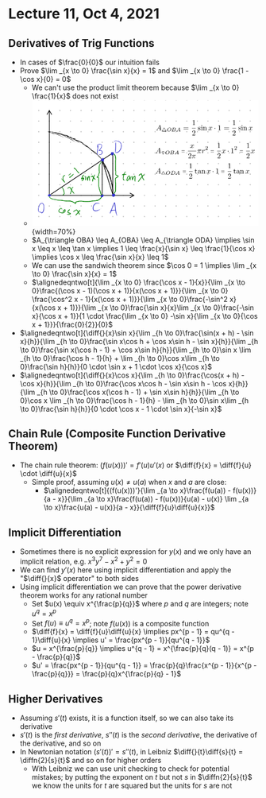 # Lecture 11, Oct 4, 2021

## Derivatives of Trig Functions

* In cases of $\frac{0}{0}$ our intuition fails
* Prove $\lim _{x \to 0} \frac{\sin x}{x} = 1$ and $\lim _{x \to 0} \frac{1 - \cos x}{0} = 0$
	* We can't use the product limit theorem because $\lim _{x \to 0} \frac{1}{x}$ does not exist
	* ![geometric proof](imgs/sinx_x.png){width=70%}
	* $A_{\triangle OBA} \leq A_{OBA} \leq A_{\triangle ODA} \implies \sin x \leq x \leq \tan x \implies 1 \leq \frac{x}{\sin x} \leq \frac{1}{\cos x} \implies \cos x \leq \frac{\sin x}{x} \leq 1$
	* We can use the sandwich theorem since $\cos 0 = 1 \implies \lim _{x \to 0} \frac{\sin x}{x} = 1$
	* $\alignedeqntwo[t]{\lim _{x \to 0} \frac{\cos x - 1}{x}}{\lim _{x \to 0}\frac{(\cos x - 1)(\cos x + 1)}{x(\cos x + 1)}}{\lim _{x \to 0} \frac{\cos^2 x - 1}{x(\cos x + 1)}}{\lim _{x \to 0}\frac{-\sin^2 x}{x(\cos x + 1)}}{\lim _{x \to 0}\frac{\sin x}{x}\lim _{x \to 0}\frac{-\sin x}{\cos x + 1}}{1 \cdot \frac{\lim _{x \to 0} -\sin x}{\lim _{x \to 0}{\cos x + 1}}}{\frac{0}{2}}{0}$
* $\alignedeqntwo[t]{\diff{}{x}\sin x}{\lim _{h \to 0}\frac{\sin(x + h) - \sin x}{h}}{\lim _{h \to 0}\frac{\sin x\cos h + \cos x\sin h - \sin x}{h}}{\lim _{h \to 0}\frac{\sin x(\cos h - 1) + \cos x\sin h}{h}}{\lim _{h \to 0}\sin x \lim _{h \to 0}\frac{\cos h - 1}{h} + \lim _{h \to 0}\cos x\lim _{h \to 0}\frac{\sin h}{h}}{0 \cdot \sin x + 1 \cdot \cos x}{\cos x}$
* $\alignedeqntwo[t]{\diff{}{x}\cos x}{\lim _{h \to 0}\frac{\cos(x + h) - \cos x}{h}}{\lim _{h \to 0}\frac{\cos x\cos h - \sin x\sin h - \cos x}{h}}{\lim _{h \to 0}\frac{\cos x(\cos h - 1) + \sin x\sin h}{h}}{\lim _{h \to 0}\cos x \lim _{h \to 0}\frac{\cos h - 1}{h} - \lim _{h \to 0}\sin x\lim _{h \to 0}\frac{\sin h}{h}}{0 \cdot \cos x - 1 \cdot \sin x}{-\sin x}$

## Chain Rule (Composite Function Derivative Theorem)

* The chain rule theorem: $(f(u(x)))' = f'(u)u'(x)$ or $\diff{f}{x} = \diff{f}{u} \cdot \diff{u}{x}$
	* Simple proof, assuming $u(x) \neq u(a)$ when $x$ and $a$ are close:
		* $\alignedeqntwo[t]{(f(u(x)))'}{\lim _{a \to x}\frac{f(u(a)) - f(u(x))}{a - x}}{\lim _{a \to x}\frac{f(u(a)) - f(u(x))}{u(a) - u(x)} \lim _{a \to x}\frac{u(a) - u(x)}{a - x}}{\diff{f}{u}\diff{u}{x}}$

## Implicit Differentiation

* Sometimes there is no explicit expression for $y(x)$ and we only have an implicit relation, e.g. $x^3y^7 - x^2 + y^2 = 0$
* We can find $y'(x)$ here using implicit differentiation and apply the "$\diff{}{x}$ operator" to both sides
* Using implicit differentiation we can prove that the power derivative theorem works for any rational number
	* Set $u(x) \equiv x^{\frac{p}{q}}$ where $p$ and $q$ are integers; note $u^q = x^p$
	* Set $f(u) \equiv u^q = x^p$; note $f(u(x))$ is a composite function
	* $\diff{f}{x} = \diff{f}{u}\diff{u}{x} \implies px^{p - 1} = qu^{q - 1}\diff{u}{x} \implies u' = \frac{px^{p - 1}}{qu^{q - 1}}$
	* $u = x^{\frac{p}{q}} \implies u^{q - 1} = x^{\frac{p}{q}(q - 1)} = x^{p - \frac{p}{q}}$
	* $u' = \frac{px^{p - 1}}{qu^{q - 1}} = \frac{p}{q}\frac{x^{p - 1}}{x^{p - \frac{p}{q}}} = \frac{p}{q}x^{\frac{p}{q} - 1}$

## Higher Derivatives

* Assuming $s'(t)$ exists, it is a function itself, so we can also take its derivative
* $s'(t)$ is the *first derivative*, $s''(t)$ is the *second derivative*, the derivative of the derivative, and so on
* In Newtonian notation $(s'(t))' = s''(t)$, in Leibniz $\diff{}{t}\diff{s}{t} = \diffn{2}{s}{t}$ and so on for higher orders
	* With Leibniz we can use unit checking to check for potential mistakes; by putting the exponent on $t$ but not $s$ in $\diffn{2}{s}{t}$ we know the units for $t$ are squared but the units for $s$ are not

